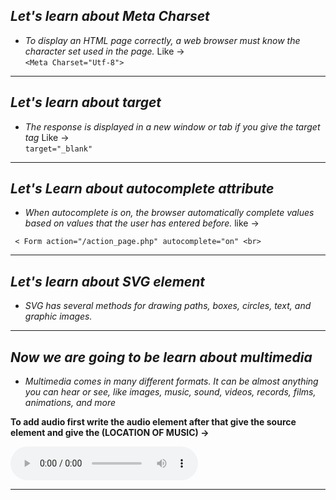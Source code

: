 <!-- Meta-->
## *Let's learn about Meta Charset*

   * _To display an HTML page correctly, a web browser must know the character set used in the page._ Like -><br>
    `<Meta Charset="Utf-8">` <br> 
___

## *Let's learn about target*
   * _The response is displayed in a new window or tab if you give the target tag_ Like -> <br>
    `target="_blank"`
   ___

## *Let's Learn about autocomplete attribute*
   * _When autocomplete is on, the browser automatically complete values based on values that the user has entered before._ like ->

  ` < Form action="/action_page.php" autocomplete="on" <br>`
  ___

  ## *Let's learn about SVG element*
   * _SVG has several methods for drawing paths, boxes, circles, text, and graphic images._ 
___
## *Now we are going to be learn about multimedia*
   * _Multimedia comes in many different formats. It can be almost anything you can hear or see, like images, music, sound, videos, records, films, animations, and more_ <br>

 **To add audio first write the audio element after that give the source element and give the (LOCATION OF MUSIC) ->** 

<audio controls="autoplay"> 
<source src="C:\Users\hp\Desktop\music.mp3" type="audio">
</audio>

___





